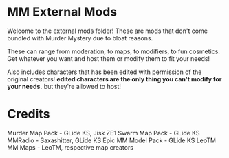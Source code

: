# MM External Mods

Welcome to the external mods folder! These are mods that don't come bundled with Murder Mystery due to bloat reasons.

These can range from moderation, to maps, to modifiers, to fun cosmetics. Get whatever you want and host them or modify them to fit your needs!

Also includes characters that has been edited with permission of the original creators! **edited characters are the only thing you can't modify for your needs.** but they're allowed to host!

# Credits

Murder Map Pack - GLide KS, Jisk
ZE1 Swarm Map Pack - GLide KS
MMRadio - Saxashitter, GLide KS
Epic MM Model Pack - GLide KS
LeoTM MM Maps - LeoTM, respective map creators
